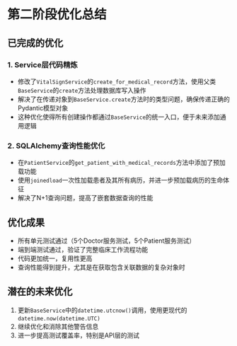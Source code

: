 # 第二阶段优化总结

## 已完成的优化

### 1. Service层代码精炼
- 修改了`VitalSignService`的`create_for_medical_record`方法，使用父类`BaseService`的`create`方法处理数据库写入操作
- 解决了在传递对象到`BaseService.create`方法时的类型问题，确保传递正确的Pydantic模型对象
- 这种优化使得所有创建操作都通过`BaseService`的统一入口，便于未来添加通用逻辑

### 2. SQLAlchemy查询性能优化
- 在`PatientService`的`get_patient_with_medical_records`方法中添加了预加载功能
- 使用`joinedload`一次性加载患者及其所有病历，并进一步预加载病历的生命体征
- 解决了N+1查询问题，提高了嵌套数据查询的性能

## 优化成果
- 所有单元测试通过（5个Doctor服务测试，5个Patient服务测试）
- 端到端测试通过，验证了完整临床工作流程功能
- 代码更加统一，复用性更高
- 查询性能得到提升，尤其是在获取包含关联数据的复杂对象时

## 潜在的未来优化
1. 更新`BaseService`中的`datetime.utcnow()`调用，使用更现代的`datetime.now(datetime.UTC)`
2. 继续优化和消除其他警告信息
3. 进一步提高测试覆盖率，特别是API层的测试 